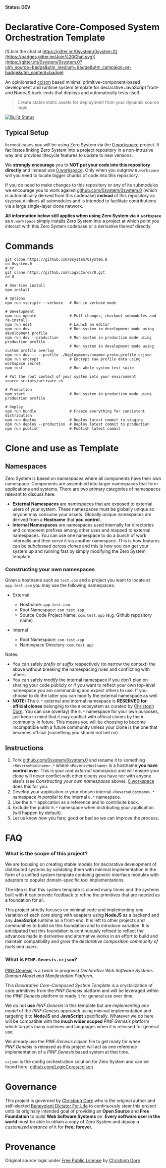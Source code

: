 **Status: DEV**

Declarative Core-Composed System Orchestration Template
=======================================================

[![Join the chat at https://gitter.im/0system/0system.0](https://badges.gitter.im/Join%20Chat.svg)](https://gitter.im/0system/0system.0?utm_source=badge&utm_medium=badge&utm_campaign=pr-badge&utm_content=badge)

An opinionated [ccjson](https://github.com/LogicCores/ccjson) based minimal primitive-component-based development and runtime system template for declarative JavaScript front- and NodeJS back-ends that deploys and automatically tests itself.

> Create stable static assets for deployment from your dynamic source logic.

[![Build Status](https://circleci.com/gh/LogicCores/0.svg?style=svg)](https://circleci.com/gh/LogicCores/0)


Typical Setup
-------------

In most cases you will be using Zero System via the [0.workspace](https://github.com/LogicCores/0.workspace) project. It facilitates linking Zero System into a project repository in a non-intrusive way and provides lifecycle features to update to new versions.

We **strongly encourage** you to **NOT put your code into this repository directly** and instead use [0.workspace](https://github.com/LogicCores/0.workspace). Only when you outgrow `0.workspace` will you need to locate bigger chunks of code into this repository.

If you do need to make changes to this repository or any of its submodules we encourage you to work against [github.com/0system/0system.0](https://github.com/0system/0system.0) (which is automatically derived from this codebase) **instead** of this repository as `0system.0` inlines all submodules and is intended to facilitate contributions via a large single-layer clone network.

**All information below still applies when using Zero System via `0.workspace`** as `0.workspace` simply installs Zero System into a project at which point you interact with this Zero System codebase or a derivative thereof directly.


Commands
========

	git clone https://github.com/0system/0system.0
	cd 0system.0
	# or
	git clone https://github.com/LogicCores/0.git
	cd 0

	# One-time install
	npm install

	# Options
	npm run <script> --verbose   # Run in verbose mode

	# Development
	npm run update               # Pull changes, checkout submodules and re-install
	npm run edit                 # Launch an editor
	npm run dev                  # Run system in development mode using development profile
	npm run dev --production     # Run system in production mode using production profile
                                 # Run system in development mode using custom profile overlay
	npm run dev -- --profile ./Deployments/<name>.proto.profile.ccjson
	npm run encrypt              # Encrypt raw profile data using workspace secret
	npm test                     # Run whole system test suite

	# Put the root context of your system into your environment
	source scripts/activate.sh

	# Production
	npm start                    # Run system in production mode using production profile

	# Deploy
	npm run bundle               # Freeze everything for consistent distribution
	npm run deploy               # Deploy latest commit to staging
	npm run deploy --production  # Deploy latest commit to production
	npm run publish              # Publish latest commit


Clone and use as Template
=========================

## Namespaces

Zero System is based on *namespaces* where all components have their own namespace. Components are assembled into larger namespaces that form applications and systems. There are two primary categories of namespaces relevant to discuss here:

  * **External Namespaces** are namespaces that are exposed to external users of your system. These namespaces must be globally unique so anyone may consume your assets. Globally unique namespaces are derived from a **Hostname** that **you control**.
  * **Internal Namespaces** are namespaces used internally for directories and component prefixes among other uses and mapped to external namespaces. You can use one namespace to do a bunch of work internally and then serve it via another namespace. This is how features can be *subclassed across clones* and this is how you can get your system up and running fast by simply modifying the Zero System template.

### Constructing your own namespaces

Given a hostname such as `test.com` and a project you want to locate at `app.test.com` you may use the following namespaces:

  * External
    * Hostname: `app.test.com`
    * Root Namespace: `com.test.app`
    * Source Code Project Name: `com.test.app` (e.g. Github repository name)

  * Internal
    * Root Namespace: `com.test.app`
    * Namespace Directory: `com.test.app`

Notes:

  * You can safely *prefix* or *suffix* respectively (to narrow the context) the above without breaking the namespacing rules and conflicting with others.
  * You can safely *modify* the internal namespace if you don't plan on sharing your code publicly or if you want to reflect your own top-level namespace you are commanding and expect others to use. If you choose to do the latter you can modify the external namespace as well.
  * **NOTE:** The `0.*` external and internal namespace is **RESERVED for official clones** belonging to the `0` ecosystem as curated by [Christoph Dorn](http://christophdorn.com/). You can use (overlay) the `0.*` namespace for your own purposes, just keep in mind that it may conflict with official clones by the `0` community in future. This means you will be choosing to become incompatible with a future community unless your clone is the one that becomes official (something you should not bet on).

## Instructions

  1. Fork [github.com/0system/0system.0](https://github.com/0system/0system.0) and rename it to something `<ReverseHostname>.*` where `<ReverseHostname>` is a hostname **you have control over**. This is your *root external namespace* and will ensure your clone will never conflict with other cloens you have nor with anyone else's (see *Constructing your own namespaces* above). [0.workspace](https://github.com/LogicCores/0.workspace) does this for you.
  2. Develop your application in your chosen internal `<ReverseHostname>.*` namespace *in parallel* to the internal `0.*` namespace.
  3. Use the `0.*` application as a reference and to contribute back.
  4. Exclude the public `0.*` namespace when distributing your application (will happen by default).
  5. Let us know how you fare; good or bad so we can improve the process.


FAQ
===

### What is the scope of this project?

We are focusing on creating stable models for declarative development of distributed systems by validating them with minimal implementation in the form of a unified system template containig generic interface modules with adapters to popular domain-specific tool implementations.

The idea is that this system template is cloned many times and the systems built with it can provide feedback to refine the primitives that are needed as a foundation for all.

This project strictly focuses on minimal code and implementing *one* variation of each *core* along with adapters using **NodeJS** as a backend and any **JavaScript** runtime as a front-end. It is left to other projects and communities to build on this foundation and to introduce variation. It is anticipated that this foundation is continuously refined to reflect the advances made in derivative and alternative works in an effort to build and maintain compatibility and grow the *declarative composition community of tools and users*.

### What is `PINF.Genesis.ccjson`?

[PINF.Genesis](https://github.com/pinf/genesis.pinf.org) is a (work in progress) *Declarative Web Software Systems Domain Model and Manifestation Platform*.

This *Declarative Core-Composed System Template* is a crystalization of core primitives from the *PINF.Genesis* platform and will be leveraged within the *PINF.Genesis* platform to ready it for general use over time.

We do not **use** *PINF.Genesis* in this template but are *implementing one model* of the *PINF.Genesis approach* using minimal implementation and targeting it to **NodeJS** and **JavaScript** specifically. Whatever we do here will be compatible with the **much wider scoped** *PINF.Genesis* platform which targets many runtimes and languages when it is released for general use.

We already use the *PINF.Genesis.ccjson* file to get ready for when *PINF.Genesis* is released as this project will act as one reference implementation of a *PINF.Genesis* based system at that time.

`ccjson` is the config orchestration solution for Zero System and can be found here: [github.com/LogicCores/ccjson](https://github.com/LogicCores/ccjson)


Governance
==========

This project is governed by [Christoph Dorn](http://christophdorn.com) who is the original author and self-elected [Benevolent Dictator For Life](https://en.wikipedia.org/wiki/Benevolent_dictator_for_life) to continuously steer this project onto its originally intended goal of providing an **Open Source** and **Free Foundation** to build **Web Software Systems** on. **Every software user in the world** must be able to obtain a copy of Zero System and *deploy a customized instance* of it for **free; forever.**


Provenance
==========

Original source logic under [Free Public License](https://lists.opensource.org/pipermail/license-review/2015-October/001254.html) by [Christoph Dorn](http://christophdorn.com)

